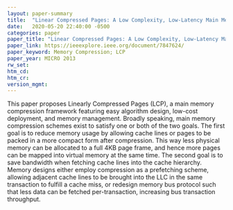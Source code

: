 ```yaml
---
layout: paper-summary
title:  "Linear Compressed Pages: A Low Complexity, Low-Latency Main Memory Compression Framework"
date:   2020-05-20 22:40:00 -0500
categories: paper
paper_title: "Linear Compressed Pages: A Low Complexity, Low-Latency Main Memory Compression Framework"
paper_link: https://ieeexplore.ieee.org/document/7847624/
paper_keyword: Memory Compression; LCP
paper_year: MICRO 2013
rw_set:
htm_cd:
htm_cr:
version_mgmt:
---
```


This paper proposes Linearly Compressed Pages (LCP), a main memory compression framework featuring easy algorithm design,
low-cost deployment, and memory management. Broadly speaking, main memory compression schemes exist to satisfy one or both 
of the two goals.
The first goal is to reduce memory usage by allowing cache lines or pages to be packed in a more compact form after 
compression. This way less physical memory can be allocated to a full 4KB page frame, and hence more pages can be mapped
into virtual memory at the same time. The second goal is to save bandwidth when fetching cache lines into the cache 
hierarchy. Memory designs either employ compression as a prefetching scheme, allowing adjacent cache lines to be brought 
into the LLC in the same transaction to fulfill a cache miss, or redesign memory bus protocol such that less data can be 
fetched per-transaction, increasing bus transaction throughput. 

